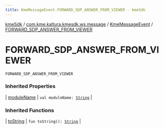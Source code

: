 ```yaml
---
title: KmeMessageEvent.FORWARD_SDP_ANSWER_FROM_VIEWER - kmeSdk
---
```


[kmeSdk](../../index.html) / [com.kme.kaltura.kmesdk.ws.message](../index.html) / [KmeMessageEvent](index.html) / [FORWARD_SDP_ANSWER_FROM_VIEWER](./-f-o-r-w-a-r-d_-s-d-p_-a-n-s-w-e-r_-f-r-o-m_-v-i-e-w-e-r.html)

# FORWARD_SDP_ANSWER_FROM_VIEWER

`FORWARD_SDP_ANSWER_FROM_VIEWER`

### Inherited Properties

| [moduleName](module-name.html) | `val moduleName: `[`String`](https://kotlinlang.org/api/latest/jvm/stdlib/kotlin/-string/index.html) |

### Inherited Functions

| [toString](to-string.html) | `fun toString(): `[`String`](https://kotlinlang.org/api/latest/jvm/stdlib/kotlin/-string/index.html) |


